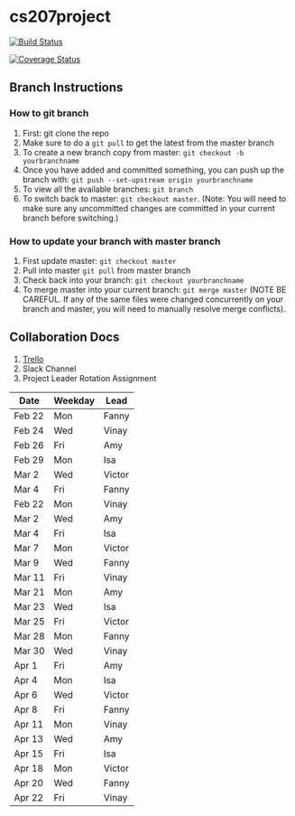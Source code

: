 # cs207project

[![Build Status](https://travis-ci.org/Four-Continents/cs207project.svg?branch=master)](https://travis-ci.org/Four-Continents/cs207project)

[![Coverage Status](https://coveralls.io/repos/github/Four-Continents/cs207project/badge.svg?branch=master)](https://coveralls.io/github/Four-Continents/cs207project?branch=master)


## Branch Instructions
### How to git branch
1. First: git clone the repo
2. Make sure to do a ```git pull``` to get the latest from the master branch
3. To create a new branch copy from master: ```git checkout -b yourbranchname```
4. Once you have added and committed something, you can push up the branch with: ```git push --set-upstream origin yourbranchname```
5. To view all the available branches: ```git branch```
6. To switch back to master: ```git checkout master```. (Note: You will need to make sure any uncommitted changes are committed in your current branch before switching.)

### How to update your branch with master branch
1. First update master: ```git checkout master```
2. Pull into master ```git pull``` from master branch
3. Check back into your branch: ```git checkout yourbranchname```
4. To merge master into your current branch: ```git merge master``` (NOTE BE CAREFUL. If any of the same files were changed concurrently on your branch and master, you will need to manually resolve merge conflicts). 

## Collaboration Docs
1. [Trello](https://trello.com/b/WRhE0pgH/four-continents)
2. Slack Channel
3. Project Leader Rotation Assignment

| Date  | Weekday | Lead |
| ------------- | ------------- |------------- |
| Feb 22  | Mon  | Fanny  |
| Feb 24  | Wed  | Vinay  |
| Feb 26  | Fri  | Amy  |
| Feb 29  | Mon  | Isa  |
| Mar 2  | Wed  | Victor  |
| Mar 4  | Fri  | Fanny  |
| Feb 22  | Mon  | Vinay  |
| Mar 2  | Wed  | Amy  |
| Mar 4  | Fri  | Isa  |
| Mar 7  | Mon  | Victor  |
| Mar 9  | Wed  | Fanny  |
| Mar 11  | Fri  | Vinay  |
| Mar 21  | Mon  | Amy  |
| Mar 23  | Wed  | Isa  |
| Mar 25  | Fri  | Victor  |
| Mar 28  | Mon  | Fanny  |
| Mar 30  | Wed  | Vinay  |
| Apr 1  | Fri  | Amy  |
| Apr 4  | Mon  | Isa  |
| Apr 6  | Wed  | Victor  |
| Apr 8  | Fri  | Fanny  |
| Apr 11  | Mon  | Vinay  |
| Apr 13  | Wed  | Amy  |
| Apr 15  | Fri  | Isa  |
| Apr 18  | Mon  | Victor  |
| Apr 20  | Wed  | Fanny  |
| Apr 22  | Fri  | Vinay  |
